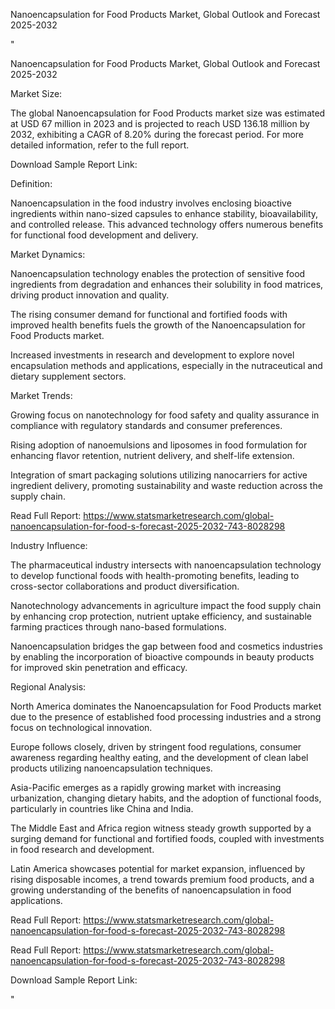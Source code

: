 Nanoencapsulation for Food Products Market, Global Outlook and Forecast 2025-2032 

"

Nanoencapsulation for Food Products Market, Global Outlook and Forecast 2025-2032

Market Size:

The global Nanoencapsulation for Food Products market size was estimated at USD 67 million in 2023 and is projected to reach USD 136.18 million by 2032, exhibiting a CAGR of 8.20% during the forecast period. For more detailed information, refer to the full report.

Download Sample Report Link:

Definition:

Nanoencapsulation in the food industry involves enclosing bioactive ingredients within nano-sized capsules to enhance stability, bioavailability, and controlled release. This advanced technology offers numerous benefits for functional food development and delivery.

Market Dynamics:

Nanoencapsulation technology enables the protection of sensitive food ingredients from degradation and enhances their solubility in food matrices, driving product innovation and quality.

The rising consumer demand for functional and fortified foods with improved health benefits fuels the growth of the Nanoencapsulation for Food Products market.

Increased investments in research and development to explore novel encapsulation methods and applications, especially in the nutraceutical and dietary supplement sectors.

Market Trends:

Growing focus on nanotechnology for food safety and quality assurance in compliance with regulatory standards and consumer preferences.

Rising adoption of nanoemulsions and liposomes in food formulation for enhancing flavor retention, nutrient delivery, and shelf-life extension.

Integration of smart packaging solutions utilizing nanocarriers for active ingredient delivery, promoting sustainability and waste reduction across the supply chain.

Read Full Report: https://www.statsmarketresearch.com/global-nanoencapsulation-for-food-s-forecast-2025-2032-743-8028298

Industry Influence:

The pharmaceutical industry intersects with nanoencapsulation technology to develop functional foods with health-promoting benefits, leading to cross-sector collaborations and product diversification.

Nanotechnology advancements in agriculture impact the food supply chain by enhancing crop protection, nutrient uptake efficiency, and sustainable farming practices through nano-based formulations.

Nanoencapsulation bridges the gap between food and cosmetics industries by enabling the incorporation of bioactive compounds in beauty products for improved skin penetration and efficacy.

Regional Analysis:

North America dominates the Nanoencapsulation for Food Products market due to the presence of established food processing industries and a strong focus on technological innovation.

Europe follows closely, driven by stringent food regulations, consumer awareness regarding healthy eating, and the development of clean label products utilizing nanoencapsulation techniques.

Asia-Pacific emerges as a rapidly growing market with increasing urbanization, changing dietary habits, and the adoption of functional foods, particularly in countries like China and India.

The Middle East and Africa region witness steady growth supported by a surging demand for functional and fortified foods, coupled with investments in food research and development.

Latin America showcases potential for market expansion, influenced by rising disposable incomes, a trend towards premium food products, and a growing understanding of the benefits of nanoencapsulation in food applications.

Read Full Report: https://www.statsmarketresearch.com/global-nanoencapsulation-for-food-s-forecast-2025-2032-743-8028298

Read Full Report: https://www.statsmarketresearch.com/global-nanoencapsulation-for-food-s-forecast-2025-2032-743-8028298

Download Sample Report Link:

"
